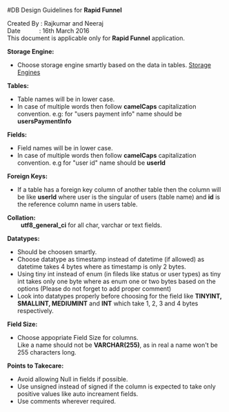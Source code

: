 #DB Design Guidelines for **Rapid Funnel**

Created By : Rajkumar and Neeraj  
Date&nbsp;&nbsp;&nbsp;&nbsp;&nbsp;&nbsp;&nbsp;&nbsp;&nbsp;&nbsp;&nbsp;: 16th March 2016  
This document is applicable only for **Rapid Funnel** application.


**Storage Engine:**
- Choose storage engine smartly based on the data in tables.
[Storage Engines](https://dev.mysql.com/doc/refman/5.0/en/storage-engines.html)


**Tables:**
- Table names will be in lower case.
- In case of multiple words then follow **camelCaps** capitalization convention. 
e.g:  for "users payment info" name should be **usersPaymentInfo**

**Fields:**
- Field names will be in lower case. 
- In case of multiple words then follow **camelCaps** capitalization convention. 
e.g for "user id" name should be **userId**

**Foreign Keys:**
- If  a table has a foreign key column of another table then the column will be like
**userId**
where user is the singular of users (table name) and **id** is the reference column name in users table.

**Collation:**  
&nbsp;&nbsp;&nbsp;&nbsp;&nbsp;&nbsp;&nbsp;&nbsp;**utf8_general_ci** for all char, varchar or text fields.

**Datatypes:**
- Should be choosen smartly.
- Choose datatype as timestamp instead of datetime (if allowed) as datetime takes 4 bytes where as timestamp is only 2 bytes.
- Using tiny int instead of enum (in fileds like status or user types) as tiny int takes only one byte where as enum one or two bytes based on the options (Please do not forget to add proper comment)
-  Look into datatypes properly before choosing for the field like **TINYINT, SMALLINT, MEDIUMINT** and **INT** which take 1, 2, 3 and 4 bytes respectively.

**Field Size:**
- Choose appopriate Field Size for columns.  
Like a name should not be **VARCHAR(255)**, as in real a name won't be 255 characters long.

**Points to Takecare:**
- Avoid allowing Null in fields if possible.
- Use unsigned instead of signed if the column is expected to take only positive values like auto increament fields.
- Use comments wherever required.
